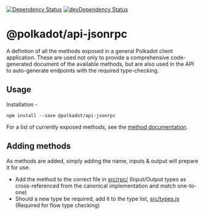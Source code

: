 [![Dependency Status](https://david-dm.org/polkadot-js/api.svg?path=packages/api-jsonrpc)](https://david-dm.org/polkadot-js/api?path=packages/api-jsonrpc)
[![devDependency Status](https://david-dm.org/polkadot-js/api/dev-status.svg?path=packages/api-jsonrpc)](https://david-dm.org/polkadot-js/api?path=packages/api-jsonrpc#info=devDependencies)

# @polkadot/api-jsonrpc

A defintion of all the methods exposed in a general Polkadot client application. These are used not only to provide a comprehensive code-generated document of the available methods, but are also used in the API to auto-generate endpoints with the required type-checking.

## Usage

Installation -

```
npm install --save @polkadot/api-jsonrpc
```

For a list of currently exposed methods, see the [method documentation](docs/README.md).

## Adding methods

As methods are added, simply adding the name, inputs & output will prepare it for use.

- Add the method to the correct file in [src/rpc/](src/rpc/) (Input/Output types as cross-referenced from the canonical implementation and match one-to-one)
- Should a new type be required, add it to the type list, [src/types.js](src/types.js) (Required for flow type checking)
